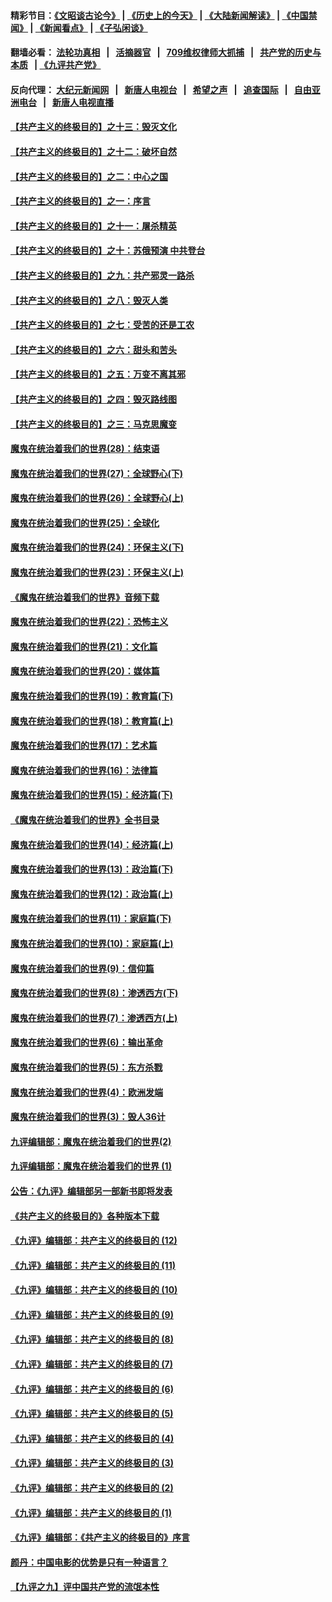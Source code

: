 #### 精彩节目：[《文昭谈古论今》](http://134.209.198.168/wenzhao) | [《历史上的今天》](http://134.209.198.168/today-in-history) | [《大陆新闻解读》](http://134.209.198.168/ntdtv-comedy) | [《中国禁闻》](http://134.209.198.168/ntdtv-news) | [《新闻看点》](http://134.209.198.168/news-insight) | [《子弘闲谈》](http://134.209.198.168/zihongxiantan/) 

  #### 翻墙必看： [法轮功真相](http://134.209.198.168:10000/videos/truth.html) &nbsp;&nbsp;|&nbsp;&nbsp; [活摘器官](http://134.209.198.168:10000/videos/res/Organs/) &nbsp;&nbsp;|&nbsp;&nbsp; [709维权律师大抓捕](http://134.209.198.168:10000/videos/709/) &nbsp;&nbsp;|&nbsp;&nbsp; [共产党的历史与本质](http://134.209.198.168:10000/videos/ccp.html) &nbsp;&nbsp;| [《九评共产党》](http://134.209.198.168:10000/videos/jiuping/) 

#### 反向代理： [大纪元新闻网](http://134.209.198.168:10080/) &nbsp;&nbsp;|&nbsp;&nbsp; [新唐人电视台](http://134.209.198.168:8000/) &nbsp;&nbsp;|&nbsp;&nbsp; [希望之声](http://134.209.198.168:8200/) &nbsp;&nbsp;|&nbsp;&nbsp; [追查国际](http://134.209.198.168:10010/) &nbsp;&nbsp;|&nbsp;&nbsp; [自由亚洲电台](http://134.209.198.168:9800/) &nbsp;&nbsp;|&nbsp;&nbsp; [新唐人电视直播](http://134.209.198.168/) 

#### [【共产主义的终极目的】之十三：毁灭文化](../pages/nsc422/n11135227.md?t=03300937) 

#### [【共产主义的终极目的】之十二：破坏自然](../pages/nsc422/n11135214.md?t=03300937) 

#### [【共产主义的终极目的】之二：中心之国](../pages/nsc422/n11047728.md?t=03300937) 

#### [【共产主义的终极目的】之一：序言](../pages/nsc422/n11086077.md?t=03300937) 

#### [【共产主义的终极目的】之十一：屠杀精英](../pages/nsc422/n11118442.md?t=03300937) 

#### [【共产主义的终极目的】之十：苏俄预演 中共登台](../pages/nsc422/n11118424.md?t=03300937) 

#### [【共产主义的终极目的】之九：共产邪灵一路杀](../pages/nsc422/n11114139.md?t=03300937) 

#### [【共产主义的终极目的】之八：毁灭人类](../pages/nsc422/n11108503.md?t=03300937) 

#### [【共产主义的终极目的】之七：受苦的还是工农](../pages/nsc422/n11101809.md?t=03300937) 

#### [【共产主义的终极目的】之六：甜头和苦头](../pages/nsc422/n11096971.md?t=03300937) 

#### [【共产主义的终极目的】之五：万变不离其邪](../pages/nsc422/n11091285.md?t=03300937) 

#### [【共产主义的终极目的】之四：毁灭路线图](../pages/nsc422/n11086284.md?t=03300937) 

#### [【共产主义的终极目的】之三：马克思魔变](../pages/nsc422/n11061941.md?t=03300937) 

#### [魔鬼在统治着我们的世界(28)：结束语](../pages/nsc422/n10936246.md?t=03300937) 

#### [魔鬼在统治着我们的世界(27)：全球野心(下)](../pages/nsc422/n10928319.md?t=03300937) 

#### [魔鬼在统治着我们的世界(26)：全球野心(上)](../pages/nsc422/n10900318.md?t=03300937) 

#### [魔鬼在统治着我们的世界(25)：全球化](../pages/nsc422/n10788205.md?t=03300937) 

#### [魔鬼在统治着我们的世界(24)：环保主义(下)](../pages/nsc422/n10695307.md?t=03300937) 

#### [魔鬼在统治着我们的世界(23)：环保主义(上)](../pages/nsc422/n10688613.md?t=03300937) 

#### [《魔鬼在统治着我们的世界》音频下载](../pages/nsc422/n10635553.md?t=03300937) 

#### [魔鬼在统治着我们的世界(22)：恐怖主义](../pages/nsc422/n10614727.md?t=03300937) 

#### [魔鬼在统治着我们的世界(21)：文化篇](../pages/nsc422/n10597706.md?t=03300937) 

#### [魔鬼在统治着我们的世界(20)：媒体篇](../pages/nsc422/n10586579.md?t=03300937) 

#### [魔鬼在统治着我们的世界(19)：教育篇(下)](../pages/nsc422/n10564808.md?t=03300937) 

#### [魔鬼在统治着我们的世界(18)：教育篇(上)](../pages/nsc422/n10526970.md?t=03300937) 

#### [魔鬼在统治着我们的世界(17)：艺术篇](../pages/nsc422/n10499093.md?t=03300937) 

#### [魔鬼在统治着我们的世界(16)：法律篇](../pages/nsc422/n10485969.md?t=03300937) 

#### [魔鬼在统治着我们的世界(15)：经济篇(下)](../pages/nsc422/n10469975.md?t=03300937) 

#### [《魔鬼在统治着我们的世界》全书目录](../pages/nsc422/n10464261.md?t=03300937) 

#### [魔鬼在统治着我们的世界(14)：经济篇(上)](../pages/nsc422/n10457370.md?t=03300937) 

#### [魔鬼在统治着我们的世界(13)：政治篇(下)](../pages/nsc422/n10448270.md?t=03300937) 

#### [魔鬼在统治着我们的世界(12)：政治篇(上)](../pages/nsc422/n10444576.md?t=03300937) 

#### [魔鬼在统治着我们的世界(11)：家庭篇(下)](../pages/nsc422/n10440961.md?t=03300937) 

#### [魔鬼在统治着我们的世界(10)：家庭篇(上)](../pages/nsc422/n10435448.md?t=03300937) 

#### [魔鬼在统治着我们的世界(9)：信仰篇](../pages/nsc422/n10432159.md?t=03300937) 

#### [魔鬼在统治着我们的世界(8)：渗透西方(下)](../pages/nsc422/n10429603.md?t=03300937) 

#### [魔鬼在统治着我们的世界(7)：渗透西方(上)](../pages/nsc422/n10426013.md?t=03300937) 

#### [魔鬼在统治着我们的世界(6)：输出革命](../pages/nsc422/n10421536.md?t=03300937) 

#### [魔鬼在统治着我们的世界(5)：东方杀戮](../pages/nsc422/n10417707.md?t=03300937) 

#### [魔鬼在统治着我们的世界(4)：欧洲发端](../pages/nsc422/n10414890.md?t=03300937) 

#### [魔鬼在统治着我们的世界(3)：毁人36计](../pages/nsc422/n10411583.md?t=03300937) 

#### [九评编辑部：魔鬼在统治着我们的世界(2)](../pages/nsc422/n10410036.md?t=03300937) 

#### [九评编辑部：魔鬼在统治着我们的世界 (1)](../pages/nsc422/n10406825.md?t=03300937) 

#### [公告：《九评》编辑部另一部新书即将发表](../pages/nsc422/n10405104.md?t=03300937) 

#### [《共产主义的终极目的》各种版本下载](../pages/nsc422/n10022138.md?t=03300937) 

#### [《九评》编辑部：共产主义的终极目的 (12)](../pages/nsc422/n9933272.md?t=03300937) 

#### [《九评》编辑部：共产主义的终极目的 (11)](../pages/nsc422/n9924973.md?t=03300937) 

#### [《九评》编辑部：共产主义的终极目的 (10)](../pages/nsc422/n9920883.md?t=03300937) 

#### [《九评》编辑部：共产主义的终极目的 (9)](../pages/nsc422/n9916363.md?t=03300937) 

#### [《九评》编辑部：共产主义的终极目的 (8)](../pages/nsc422/n9912488.md?t=03300937) 

#### [《九评》编辑部：共产主义的终极目的 (7)](../pages/nsc422/n9901176.md?t=03300937) 

#### [《九评》编辑部：共产主义的终极目的 (6)](../pages/nsc422/n9899359.md?t=03300937) 

#### [《九评》编辑部：共产主义的终极目的 (5)](../pages/nsc422/n9893174.md?t=03300937) 

#### [《九评》编辑部：共产主义的终极目的 (4)](../pages/nsc422/n9891246.md?t=03300937) 

#### [《九评》编辑部：共产主义的终极目的 (3)](../pages/nsc422/n9879879.md?t=03300937) 

#### [《九评》编辑部：共产主义的终极目的 (2)](../pages/nsc422/n9876205.md?t=03300937) 

#### [《九评》编辑部：共产主义的终极目的 (1)](../pages/nsc422/n9865857.md?t=03300937) 

#### [《九评》编辑部：《共产主义的终极目的》序言](../pages/nsc422/n9862666.md?t=03300937) 

#### [颜丹：中国电影的优势是只有一种语言？](../pages/nsc422/n9583062.md?t=03300937) 

#### [【九评之九】评中国共产党的流氓本性](../pages/nsc422/n737542.md?t=03300937) 

